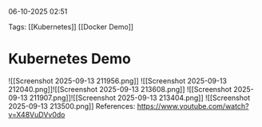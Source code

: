  06-10-2025 02:51

Tags: [[Kubernetes]] [[Docker Demo]]
# **Kubernetes Demo**

![[Screenshot 2025-09-13 211956.png]]
![[Screenshot 2025-09-13 212040.png]]![[Screenshot 2025-09-13 213608.png]]
![[Screenshot 2025-09-13 211907.png]]![[Screenshot 2025-09-13 213404.png]]
![[Screenshot 2025-09-13 213500.png]]
References: https://www.youtube.com/watch?v=X48VuDVv0do